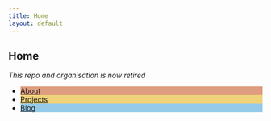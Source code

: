 ```yaml
---
title: Home
layout: default
---
```

<h2> Home </h2>

*This repo and organisation is now retired*

<ul>
  <li style="background: #DE9D7F;"><a href="/about.html">About</a></li>
  <li style="background: #EFD279;"><a href="/projects.html">Projects</a></li>
  <li style="background: #95CBE9"><a href="/blog.html">Blog</a></li>
</ul>
